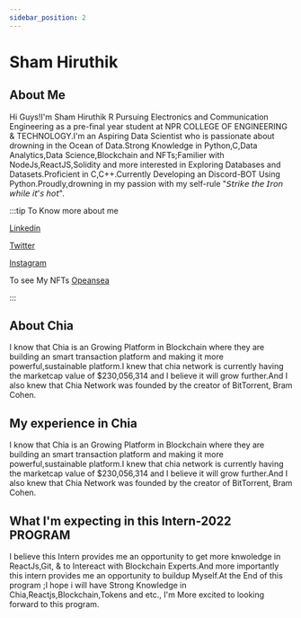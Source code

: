 ```yaml
---
sidebar_position: 2
---
```


# Sham Hiruthik
## About Me
Hi Guys!I'm Sham Hiruthik R Pursuing Electronics and Communication Engineering as a pre-final year student at NPR COLLEGE OF ENGINEERING & TECHNOLOGY.I'm an Aspiring Data Scientist who is passionate about drowning in the Ocean of Data.Strong Knowledge in Python,C,Data Analytics,Data Science,Blockchain and NFTs;Familier with NodeJs,ReactJS,Solidity and more interested in Exploring Databases and Datasets.Proficient in C,C++.Currently Developing an Discord-BOT Using Python.Proudly,drowning in my passion with my self-rule "𝘚𝘵𝘳𝘪𝘬𝘦 𝘵𝘩𝘦 𝘐𝘳𝘰𝘯 𝘸𝘩𝘪𝘭𝘦 𝘪𝘵'𝘴 𝘩𝘰𝘵".

:::tip To Know more about me 

[Linkedin](https://www.linkedin.com/in/shamhiruthik/)

[Twitter](https://twitter.com/shamhiruthik)

[Instagram](https://www.instagram.com/shamhiruthik/)

To see My NFTs [Opeansea](https://opensea.io/HueBirds)

:::


## About Chia
I know that Chia is an Growing Platform in Blockchain where they are building an smart transaction platform and making it more powerful,sustainable platform.I knew that chia network is currently having the marketcap value of $230,056,314 and I believe it will grow further.And I also knew that Chia Network was founded by the creator of BitTorrent, Bram Cohen. 

## My experience in Chia
I know that Chia is an Growing Platform in Blockchain where they are building an smart transaction platform and making it more powerful,sustainable platform.I knew that chia network is currently having the marketcap value of $230,056,314 and I believe it will grow further.And I also knew that Chia Network was founded by the creator of BitTorrent, Bram Cohen.

 
## What I'm expecting in this Intern-2022 PROGRAM
I believe this Intern provides me an opportunity to get more knwoledge in ReactJs,Git, & to Intereact with Blockchain Experts.And more importantly this intern provides me an opportunity to buildup Myself.At the End of this program ;I hope i will have Strong Knowledge in Chia,Reactjs,Blockchain,Tokens and etc., I'm More excited to looking forward to this program. 

